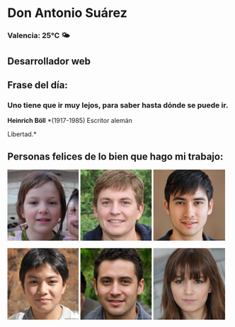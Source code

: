 # Don Antonio Suárez
### Valencia:  25°C 🌤️
## Desarrollador web
## Frase del día:
<!-- START QUOTE -->
### Uno tiene que ir muy lejos, para saber hasta dónde se puede ir.
**Heinrich  Böll** *(1917-1985) Escritor alemán


Libertad.*
<!-- END QUOTE -->






## Personas felices de lo bien que hago mi trabajo:

<p float="left">
  <img src="src/image_0.png" width="32%" />
  <img src="src/image_1.png" width="32%" /> 
  <img src="src/image_2.png" width="32%" />
</p>
<p float="left">
  <img src="src/image_3.png" width="32%" />
  <img src="src/image_4.png" width="32%" /> 
  <img src="src/image_5.png" width="32%" />
</p>